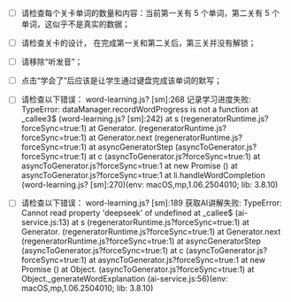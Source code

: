 - [ ] 请检查每个关卡单词的数量和内容：当前第一关有 5 个单词，第二关有 5 个单词，这似乎不是真实的数据；
- [ ] 请检查关卡的设计， 在完成第一关和第二关后，第三关并没有解锁；
- [ ] 请移除“听发音”；
- [ ] 点击“学会了”后应该是让学生通过键盘完成该单词的默写；
- [ ] 请检查以下错误：
word-learning.js? [sm]:268 记录学习进度失败: TypeError: dataManager.recordWordProgress is not a function
    at _callee3$ (word-learning.js? [sm]:242)
    at s (regeneratorRuntime.js?forceSync=true:1)
    at Generator.<anonymous> (regeneratorRuntime.js?forceSync=true:1)
    at Generator.next (regeneratorRuntime.js?forceSync=true:1)
    at asyncGeneratorStep (asyncToGenerator.js?forceSync=true:1)
    at c (asyncToGenerator.js?forceSync=true:1)
    at asyncToGenerator.js?forceSync=true:1
    at new Promise (<anonymous>)
    at asyncToGenerator.js?forceSync=true:1
    at li.handleWordCompletion (word-learning.js? [sm]:270)(env: macOS,mp,1.06.2504010; lib: 3.8.10)

- [ ] 请检查以下错误：
    word-learning.js? [sm]:189 获取AI讲解失败: TypeError: Cannot read property 'deepseek' of undefined
    at _callee$ (ai-service.js:13)
    at s (regeneratorRuntime.js?forceSync=true:1)
    at Generator.<anonymous> (regeneratorRuntime.js?forceSync=true:1)
    at Generator.next (regeneratorRuntime.js?forceSync=true:1)
    at asyncGeneratorStep (asyncToGenerator.js?forceSync=true:1)
    at c (asyncToGenerator.js?forceSync=true:1)
    at asyncToGenerator.js?forceSync=true:1
    at new Promise (<anonymous>)
    at Object.<anonymous> (asyncToGenerator.js?forceSync=true:1)
    at Object._generateWordExplanation (ai-service.js:56)(env: macOS,mp,1.06.2504010; lib: 3.8.10)